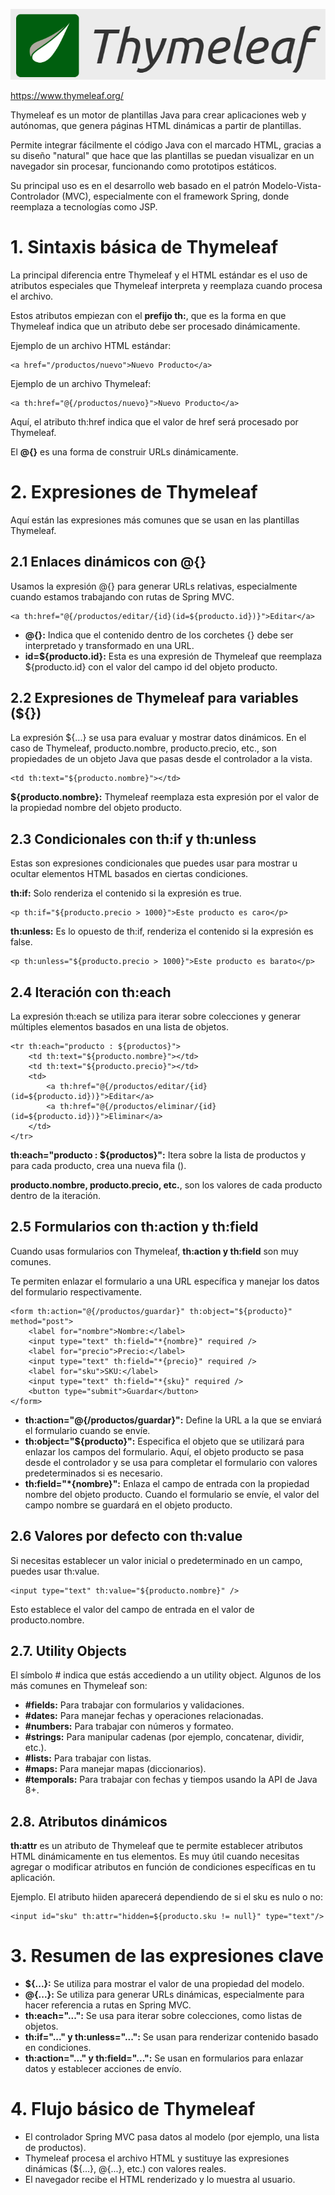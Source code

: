 ![alt text](image-7.png)

https://www.thymeleaf.org/

Thymeleaf es un motor de plantillas Java para crear aplicaciones web y autónomas, que genera páginas HTML dinámicas a partir de plantillas. 

Permite integrar fácilmente el código Java con el marcado HTML, gracias a su diseño "natural" que hace que las plantillas se puedan visualizar en un navegador sin procesar, funcionando como prototipos estáticos. 

Su principal uso es en el desarrollo web basado en el patrón Modelo-Vista-Controlador (MVC), especialmente con el framework Spring, donde reemplaza a tecnologías como JSP. 

# 1. Sintaxis básica de Thymeleaf

La principal diferencia entre Thymeleaf y el HTML estándar es el uso de atributos especiales que Thymeleaf interpreta y reemplaza cuando procesa el archivo. 

Estos atributos empiezan con el **prefijo th:**, que es la forma en que Thymeleaf indica que un atributo debe ser procesado dinámicamente.

Ejemplo de un archivo HTML estándar:
```
<a href="/productos/nuevo">Nuevo Producto</a>
```

Ejemplo de un archivo Thymeleaf:

```
<a th:href="@{/productos/nuevo}">Nuevo Producto</a>
```

Aquí, el atributo th:href indica que el valor de href será procesado por Thymeleaf. 

El **@{}** es una forma de construir URLs dinámicamente.

# 2. Expresiones de Thymeleaf
Aquí están las expresiones más comunes que se usan en las plantillas Thymeleaf.

## 2.1 Enlaces dinámicos con @{}
Usamos la expresión @{} para generar URLs relativas, especialmente cuando estamos trabajando con rutas de Spring MVC.

```
<a th:href="@{/productos/editar/{id}(id=${producto.id})}">Editar</a>
```

- **@{}:** Indica que el contenido dentro de los corchetes {} debe ser interpretado y transformado en una URL.
- **id=${producto.id}:** Esta es una expresión de Thymeleaf que reemplaza ${producto.id} con el valor del campo id del objeto producto.
  
## 2.2 Expresiones de Thymeleaf para variables (${})
La expresión ${...} se usa para evaluar y mostrar datos dinámicos. En el caso de Thymeleaf, producto.nombre, producto.precio, etc., son propiedades de un objeto Java que pasas desde el controlador a la vista.

```
<td th:text="${producto.nombre}"></td>
```

**${producto.nombre}:** Thymeleaf reemplaza esta expresión por el valor de la propiedad nombre del objeto producto.

## 2.3 Condicionales con th:if y th:unless
Estas son expresiones condicionales que puedes usar para mostrar u ocultar elementos HTML basados en ciertas condiciones.

**th:if:** Solo renderiza el contenido si la expresión es true.

```
<p th:if="${producto.precio > 1000}">Este producto es caro</p>
```

**th:unless:** Es lo opuesto de th:if, renderiza el contenido si la expresión es false.

```
<p th:unless="${producto.precio > 1000}">Este producto es barato</p>
```

## 2.4 Iteración con th:each
La expresión th:each se utiliza para iterar sobre colecciones y generar múltiples elementos basados en una lista de objetos.

```
<tr th:each="producto : ${productos}">
    <td th:text="${producto.nombre}"></td>
    <td th:text="${producto.precio}"></td>
    <td>
        <a th:href="@{/productos/editar/{id}(id=${producto.id})}">Editar</a>
        <a th:href="@{/productos/eliminar/{id}(id=${producto.id})}">Eliminar</a>
    </td>
</tr>
```

**th:each="producto : ${productos}":** Itera sobre la lista de productos y para cada producto, crea una nueva fila (<tr>).

**producto.nombre, producto.precio, etc.**, son los valores de cada producto dentro de la iteración.

## 2.5 Formularios con th:action y th:field
Cuando usas formularios con Thymeleaf, **th:action y th:field** son muy comunes. 

Te permiten enlazar el formulario a una URL específica y manejar los datos del formulario respectivamente.

```
<form th:action="@{/productos/guardar}" th:object="${producto}" method="post">
    <label for="nombre">Nombre:</label>
    <input type="text" th:field="*{nombre}" required />
    <label for="precio">Precio:</label>
    <input type="text" th:field="*{precio}" required />
    <label for="sku">SKU:</label>
    <input type="text" th:field="*{sku}" required />
    <button type="submit">Guardar</button>
</form>
```

- **th:action="@{/productos/guardar}":** Define la URL a la que se enviará el formulario cuando se envíe.
- **th:object="${producto}":** Especifica el objeto que se utilizará para enlazar los campos del formulario. Aquí, el objeto producto se pasa desde el controlador y se usa para completar el formulario con valores predeterminados si es necesario.
- **th:field="*{nombre}":** Enlaza el campo de entrada con la propiedad nombre del objeto producto. Cuando el formulario se envíe, el valor del campo nombre se guardará en el objeto producto.
  
## 2.6 Valores por defecto con th:value
Si necesitas establecer un valor inicial o predeterminado en un campo, puedes usar th:value.

```
<input type="text" th:value="${producto.nombre}" />
```

Esto establece el valor del campo de entrada en el valor de producto.nombre.

## 2.7. Utility Objects

El símbolo # indica que estás accediendo a un utility object. Algunos de los más comunes en Thymeleaf son:

- **#fields:** Para trabajar con formularios y validaciones.
- **#dates:** Para manejar fechas y operaciones relacionadas.
- **#numbers:** Para trabajar con números y formateo.
- **#strings:** Para manipular cadenas (por ejemplo, concatenar, dividir, etc.).
- **#lists:** Para trabajar con listas.
- **#maps:** Para manejar mapas (diccionarios).
- **#temporals:** Para trabajar con fechas y tiempos usando la API de Java 8+.

## 2.8. Atributos dinámicos

**th:attr** es un atributo de Thymeleaf que te permite establecer atributos HTML dinámicamente en tus elementos. Es muy útil cuando necesitas agregar o modificar atributos en función de condiciones específicas en tu aplicación.

Ejemplo. El atributo hiiden aparecerá dependiendo de si el sku es nulo o no:

```
<input id="sku" th:attr="hidden=${producto.sku != null}" type="text"/>
```

# 3. Resumen de las expresiones clave

- **${...}:** Se utiliza para mostrar el valor de una propiedad del modelo.
- **@{...}:** Se utiliza para generar URLs dinámicas, especialmente para hacer referencia a rutas en Spring MVC.
- **th:each="...":** Se usa para iterar sobre colecciones, como listas de objetos.
- **th:if="..." y th:unless="...":** Se usan para renderizar contenido basado en condiciones.
- **th:action="..." y th:field="...":** Se usan en formularios para enlazar datos y establecer acciones de envío.

# 4. Flujo básico de Thymeleaf
- El controlador Spring MVC pasa datos al modelo (por ejemplo, una lista de productos).
- Thymeleaf procesa el archivo HTML y sustituye las expresiones dinámicas (${...}, @{...}, etc.) con valores reales.
- El navegador recibe el HTML renderizado y lo muestra al usuario.
